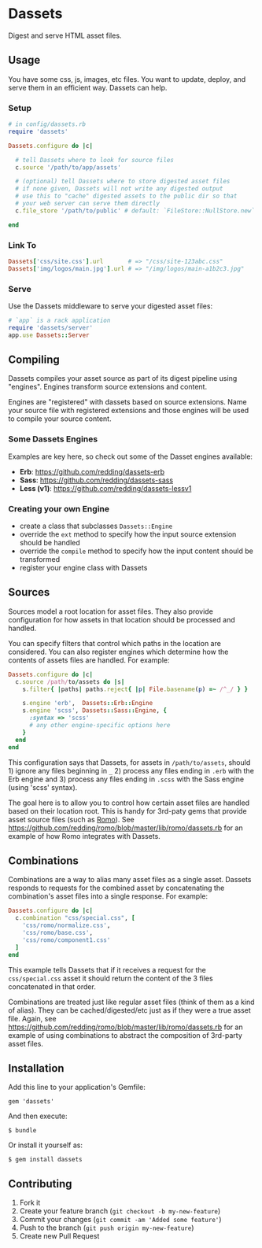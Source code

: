 # Dassets

Digest and serve HTML asset files.

## Usage

You have some css, js, images, etc files.  You want to update, deploy, and serve them in an efficient way.  Dassets can help.

### Setup

```ruby
# in config/dassets.rb
require 'dassets'

Dassets.configure do |c|

  # tell Dassets where to look for source files
  c.source '/path/to/app/assets'

  # (optional) tell Dassets where to store digested asset files
  # if none given, Dassets will not write any digested output
  # use this to "cache" digested assets to the public dir so that
  # your web server can serve them directly
  c.file_store '/path/to/public' # default: `FileStore::NullStore.new`

end
```

### Link To

```rb
Dassets['css/site.css'].url       # => "/css/site-123abc.css"
Dassets['img/logos/main.jpg'].url # => "/img/logos/main-a1b2c3.jpg"
```

### Serve

Use the Dassets middleware to serve your digested asset files:

```ruby
# `app` is a rack application
require 'dassets/server'
app.use Dassets::Server
```

## Compiling

Dassets compiles your asset source as part of its digest pipeline using "engines".  Engines transform source extensions and content.

Engines are "registered" with dassets based on source extensions.  Name your source file with registered extensions and those engines will be used to compile your source content.

### Some Dassets Engines

Examples are key here, so check out some of the Dasset engines available:

* **Erb**:       https://github.com/redding/dassets-erb
* **Sass**:      https://github.com/redding/dassets-sass
* **Less (v1)**: https://github.com/redding/dassets-lessv1

### Creating your own Engine

* create a class that subclasses `Dassets::Engine`
* override the `ext` method to specify how the input source extension should be handled
* override the `compile` method to specify how the input content should be transformed
* register your engine class with Dassets

## Sources

Sources model a root location for asset files.  They also provide configuration for how assets in that location should be processed and handled.

You can specify filters that control which paths in the location are considered.  You can also register engines which determine how the contents of assets files are handled.  For example:

```ruby
Dassets.configure do |c|
  c.source /path/to/assets do |s|
    s.filter{ |paths| paths.reject{ |p| File.basename(p) =~ /^_/ } }

    s.engine 'erb',  Dassets::Erb::Engine
    s.engine 'scss', Dassets::Sass::Engine, {
      :syntax => 'scss'
      # any other engine-specific options here
    }
  end
end
```

This configuration says that Dassets, for assets in `/path/to/assets`, should 1) ignore any files beginning in `_` 2) process any files ending in `.erb` with the Erb engine and 3) process any files ending in `.scss` with the Sass engine (using 'scss' syntax).

The goal here is to allow you to control how certain asset files are handled based on their location root.  This is handy for 3rd-paty gems that provide asset source files (such as [Romo](https://github.com/redding/romo)).  See https://github.com/redding/romo/blob/master/lib/romo/dassets.rb for an example of how Romo integrates with Dassets.

## Combinations

Combinations are a way to alias many asset files as a single asset.  Dassets responds to requests for the combined asset by concatenating the combination's asset files into a single response.  For example:

```ruby
Dassets.configure do |c|
  c.combination "css/special.css", [
    'css/romo/normalize.css',
    'css/romo/base.css',
    'css/romo/component1.css'
  ]
end
```

This example tells Dassets that if it receives a request for the `css/special.css` asset it should return the content of the 3 files concatenated in that order.

Combinations are treated just like regular asset files (think of them as a kind of alias).  They can be cached/digested/etc just as if they were a true asset file.  Again, see https://github.com/redding/romo/blob/master/lib/romo/dassets.rb for an example of using combinations to abstract the composition of 3rd-party asset files.

## Installation

Add this line to your application's Gemfile:

    gem 'dassets'

And then execute:

    $ bundle

Or install it yourself as:

    $ gem install dassets

## Contributing

1. Fork it
2. Create your feature branch (`git checkout -b my-new-feature`)
3. Commit your changes (`git commit -am 'Added some feature'`)
4. Push to the branch (`git push origin my-new-feature`)
5. Create new Pull Request
